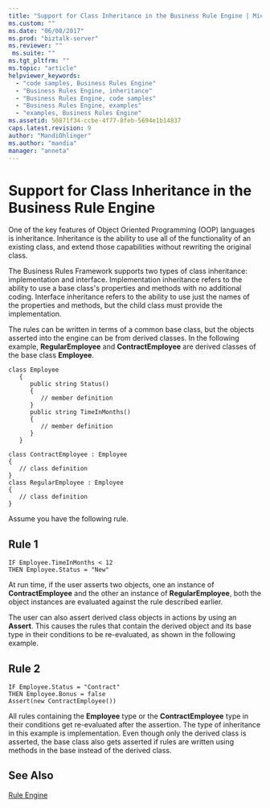 ```yaml
---
title: "Support for Class Inheritance in the Business Rule Engine | Microsoft Docs"
ms.custom: ""
ms.date: "06/08/2017"
ms.prod: "biztalk-server"
ms.reviewer: ""
 ms.suite: ""
ms.tgt_pltfrm: ""
ms.topic: "article"
helpviewer_keywords: 
  - "code samples, Business Rules Engine"
  - "Business Rules Engine, inheritance"
  - "Business Rules Engine, code samples"
  - "Business Rules Engine, examples"
  - "examples, Business Rules Engine"
ms.assetid: 50871f34-ccbe-4f77-8feb-5694e1b14837
caps.latest.revision: 9
author: "MandiOhlinger"
ms.author: "mandia"
manager: "anneta"
---
```

# Support for Class Inheritance in the Business Rule Engine
One of the key features of Object Oriented Programming (OOP) languages is inheritance. Inheritance is the ability to use all of the functionality of an existing class, and extend those capabilities without rewriting the original class.  
  
 The Business Rules Framework supports two types of class inheritance: implementation and interface. Implementation inheritance refers to the ability to use a base class's properties and methods with no additional coding. Interface inheritance refers to the ability to use just the names of the properties and methods, but the child class must provide the implementation.  
  
 The rules can be written in terms of a common base class, but the objects asserted into the engine can be from derived classes. In the following example, **RegularEmployee** and **ContractEmployee** are derived classes of the base class **Employee**.  
  
```  
class Employee  
   {  
      public string Status()  
      {   
         // member definition  
      }  
      public string TimeInMonths()        
      {   
         // member definition  
      }  
   }  
  
class ContractEmployee : Employee  
{  
   // class definition  
}  
class RegularEmployee : Employee  
{  
   // class definition  
}  
```  
  
 Assume you have the following rule.  
  
## Rule 1  
  
```  
IF Employee.TimeInMonths < 12  
THEN Employee.Status = "New"  
```  
  
 At run time, if the user asserts two objects, one an instance of **ContractEmployee** and the other an instance of **RegularEmployee**, both the object instances are evaluated against the rule described earlier.  
  
 The user can also assert derived class objects in actions by using an **Assert**. This causes the rules that contain the derived object and its base type in their conditions to be re-evaluated, as shown in the following example.  
  
## Rule 2  
  
```  
IF Employee.Status = "Contract"   
THEN Employee.Bonus = false  
Assert(new ContractEmployee())  
```  
  
 All rules containing the **Employee** type or the **ContractEmployee** type in their conditions get re-evaluated after the assertion. The type of inheritance in this example is implementation. Even though only the derived class is asserted, the base class also gets asserted if rules are written using methods in the base instead of the derived class.  
  
## See Also  
 [Rule Engine](../core/rule-engine.md)